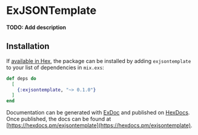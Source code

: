 # ExJSONTemplate

**TODO: Add description**

## Installation

If [available in Hex](https://hex.pm/docs/publish), the package can be installed
by adding `exjsontemplate` to your list of dependencies in `mix.exs`:

```elixir
def deps do
  [
    {:exjsontemplate, "~> 0.1.0"}
  ]
end
```

Documentation can be generated with [ExDoc](https://github.com/elixir-lang/ex_doc)
and published on [HexDocs](https://hexdocs.pm). Once published, the docs can
be found at [https://hexdocs.pm/exjsontemplate](https://hexdocs.pm/exjsontemplate).

